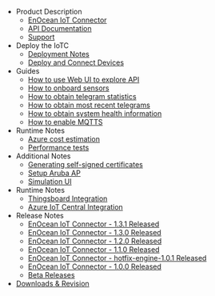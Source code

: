 * Product Description
    * [EnOcean IoT Connector](index.md)
    * [API Documentation](api-documentation.md)
    * [Support](support.md)
* Deploy the IoTC
    * [Deployment Notes](deployment-notes.md)
    * [Deploy and Connect Devices](deploy-the-iotc.md)
* Guides
    * [How to use Web UI to explore API](guides/how-to-use-API-Web-UI.md)
    * [How to onboard sensors](guides/how-to-onboard-sensors.md)
    * [How to obtain telegram statistics](guides/how-to-obtain-telegram-stats.md)
    * [How to obtain most recent telegrams](guides/how-to-get-most-recent-telegrams.md)
    * [How to obtain system health information](guides/how-to-get-system-health.md)
    * [How to enable MQTTS](guides/how-to-enable-MQTTS.md)
* Runtime Notes
    * [Azure cost estimation](runtime-azure.md)
    * [Performance tests](runtime-performance.md)
* Additional Notes
    * [Generating self-signed certificates](additional-notes.md)
    * [Setup Aruba AP](setup-aruba-ap.md)
    * [Simulation UI](deploy-ui-simulation.md)
* Runtime Notes
    * [Thingsboard Integration](thingsboard.md)
    * [Azure IoT Central Integration](iot_central_integration.md)
* Release Notes
    * [EnOcean IoT Connector - 1.3.1 Released](release-notes/10017-release.md)
    * [EnOcean IoT Connector - 1.3.0 Released](release-notes/10012-release.md)
    * [EnOcean IoT Connector - 1.2.0 Released](release-notes/10011-release.md)
    * [EnOcean IoT Connector - 1.1.0 Released](release-notes/10003-release.md)
    * [EnOcean IoT Connector - hotfix-engine-1.0.1 Released](release-notes/10010-release.md)
    * [EnOcean IoT Connector - 1.0.0 Released](release-notes/10009-release.md)
    * [Beta Releases](release-notes/beta-releases.md)
* [Downloads & Revision](downloads.md)
